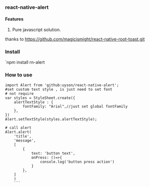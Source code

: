 ### react-native-alert

#### Features
1. Pure javascript solution.


thanks to https://github.com/magicismight/react-native-root-toast.git
### Install 
`npm install rn-alert

### How to use
```
import Alert from 'github:uyson/react-native-alert';
#set custom text style , is just need to set font
# not require
var styles = StyleSheet.create({
	alertTextStyle : {
		fontFamily: "Arial",//just set global fontFamily
	},
})
Alert.setTextStyle(styles.alertTextStyle);

# call alert
Alert.alert(
	'title',  
	'message',
	[
		{
			text: 'button text',
			onPress: ()=>{
				console.log('button press action')
			}
		},
	]
	)
	```
	
	
	
	
